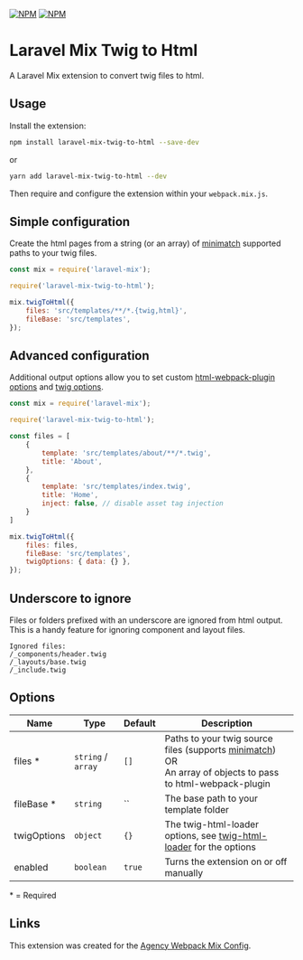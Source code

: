 <a href="https://www.npmjs.com/package/laravel-mix-twig-to-html"><img src="https://img.shields.io/npm/v/laravel-mix-twig-to-html.svg" alt="NPM"></a>
<a href="https://www.npmjs.com/package/laravel-mix-twig-to-html"><img src="https://img.shields.io/npm/l/laravel-mix-twig-to-html.svg" alt="NPM"></a>

# Laravel Mix Twig to Html

A Laravel Mix extension to convert twig files to html.

## Usage

Install the extension:

```bash
npm install laravel-mix-twig-to-html --save-dev
```

or

```bash
yarn add laravel-mix-twig-to-html --dev
```

Then require and configure the extension within your `webpack.mix.js`.

## Simple configuration

Create the html pages from a string (or an array) of [minimatch](https://github.com/isaacs/minimatch#usage) supported paths to your twig files.

```js
const mix = require('laravel-mix');

require('laravel-mix-twig-to-html');

mix.twigToHtml({
    files: 'src/templates/**/*.{twig,html}',
    fileBase: 'src/templates',
});
```

## Advanced configuration

Additional output options allow you to set custom [html-webpack-plugin options](https://github.com/jantimon/html-webpack-plugin#options) and [twig options](https://github.com/radiocity/twig-html-loader#options).

```js
const mix = require('laravel-mix');

require('laravel-mix-twig-to-html');

const files = [
    {
        template: 'src/templates/about/**/*.twig',
        title: 'About',
    },
    {
        template: 'src/templates/index.twig',
        title: 'Home',
        inject: false, // disable asset tag injection
    }
]

mix.twigToHtml({
    files: files,
    fileBase: 'src/templates',
    twigOptions: { data: {} },
});
```

## Underscore to ignore

Files or folders prefixed with an underscore are ignored from html output. This is a handy feature for ignoring component and layout files.
```
Ignored files:
/_components/header.twig
/_layouts/base.twig
/_include.twig
```

## Options

| Name        | Type               | Default | Description                                                                                                                                                    |
| ----------- | ------------------ | ------- | -------------------------------------------------------------------------------------------------------------------------------------------------------------- |
| files *     | `string` / `array` | `[]`    | Paths to your twig source files (supports [minimatch](https://github.com/isaacs/minimatch#usage))<br>OR<br> An array of objects to pass to html-webpack-plugin |
| fileBase *  | `string`           | ``      | The base path to your template folder                                                                                                                          |
| twigOptions | `object`           | `{}`    | The twig-html-loader options, see [twig-html-loader](https://github.com/radiocity/twig-html-loader#options) for the options                                    |
| enabled     | `boolean`          | `true`  | Turns the extension on or off manually                                                                                                                         |

*&nbsp;= Required

## Links

This extension was created for the [Agency Webpack Mix Config](https://github.com/ben-rogerson/agency-webpack-mix-config).